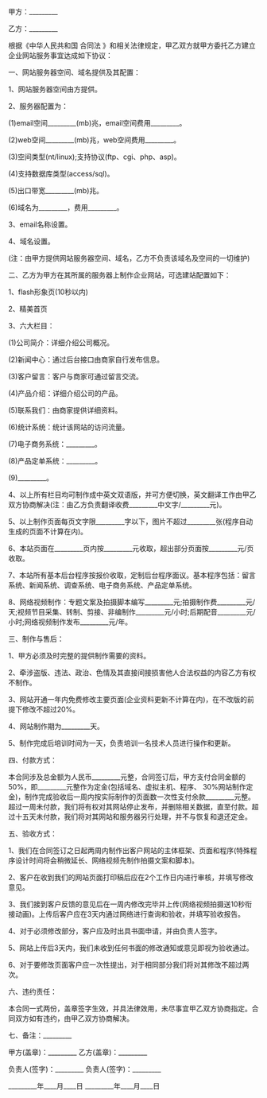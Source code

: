 
 


甲方：_________


乙方：_________


根据《中华人民共和国
合同法
》和相关法律规定，甲乙双方就甲方委托乙方建立企业网站服务事宜达成如下协议：


一、网站服务器空间、域名提供及其配置：


1、网站服务器空间由方提供。


2、服务器配置为：


(1)email空间_________(mb)兆，email空间费用_________。


(2)web空间_________(mb)兆，web空间费用_________。


(3)空间类型(nt/linux);支持协议(ftp、cgi、php、asp)。


(4)支持数据库类型(access/sql)。


(5)出口带宽_________(mb)兆。


(6)域名为_________，费用_________。


3、email名称设置。


4、域名设置。


(注：由甲方提供网站服务器空间、域名，乙方不负责该域名及空间的一切维护)


二、乙方为甲方在其所属的服务器上制作企业网站，可选建站配置如下：


1、flash形象页(10秒以内)


2、精美首页


3、六大栏目：


(1)公司简介：详细介绍公司概况。


(2)新闻中心：通过后台接口由商家自行发布信息。


(3)客户留言：客户与商家可通过留言交流。


(4)产品介绍：详细介绍公司的产品。


(5)联系我们：由商家提供详细资料。


(6)统计系统：统计该网站的访问流量。


(7)电子商务系统：_________。


(8)产品定单系统：_________。


(9)_________。


4、以上所有栏目均可制作成中英文双语版，并可方便切换，英文翻译工作由甲乙双方协商解决(注：由乙方负责翻译收费_________中文字/_________元)。


5、以上制作页面每页文字限_________字以下，图片不超过_________张(程序自动生成的页面不计算在内)。


6、本站页面在_________页内按_________元收取，超出部分页面按_________元/页收取。


7、本站所有基本后台程序按报价收取，定制后台程序面议。基本程序包括：留言系统、新闻系统、调查系统、电子商务系统、产品定单系统。


8、网络视频制作：专题文案及拍摄脚本编写_________元;拍摄制作费_________元/天;视频节目采集、转制、剪接、非编制作_________元/小时;后期配音_________元/小时;网络视频制作发布_________元/年。


三、制作与售后：


1、甲方必须及时完整的提供制作需要的资料。


2、牵涉盗版、违法、政治、色情及其直接间接损害他人合法权益的内容乙方有权不制作。


3、网站开通一年内免费修改主要页面(企业资料更新不计算在内)，在不改版的前提下修改不超过20%。


4、网站制作期为_________天。


5、制作完成后培训时间为一天，负责培训一名技术人员进行操作和更新。


四、付款方式：


本合同涉及总金额为人民币_________元整，合同签订后，甲方支付合同金额的50%，即_________元整作为定金(包括域名、虚拟主机、程序、 30%网站制作定金)，制作完成验收后一周内按实际制作的页面数一次性支付余款_________元整。超过一周未付款，我们将有权对其网站停止发布，并删除相关数据，直至付款。超过十五天未付款，我们将对其网站和服务器另行处理，并不与恢复和退还定金。


五、验收方式：


1、我们在合同签订之日起两周内制作出客户网站的主体框架、页面和程序(特殊程序设计时间将会稍微延长、网络视频先制作拍摄文案和脚本)。


2、客户在收到我们的网站页面打印稿后应在2个工作日内进行审核，并填写修改意见。


3、我们接到客户反馈的意见后在一周内修改完毕并上传(网络视频拍摄送10秒衔接动画)。上传后客户应在3天内通过网络进行查询和验收，并填写验收报告。


4、对于必须修改部分，客户应及时出具书面申请，并由负责人签字。


5、网站上传后3天内，我们未收到任何书面的修改通知或意见即视为验收通过。


6、对于要修改页面客户应一次性提出，对于相同部分我们将对其修改不超过两次。


六、违约责任：


本合同一式两份，盖章签字生效，并具法律效用，未尽事宜甲乙双方协商指定。合同双方如有违约，由甲乙双方协商解决。


七、备注：_________


甲方(盖章)：_________ 乙方(盖章)：_________


负责人(签字)：_________ 负责人(签字)：_________


_________年____月____日 _________年____月____日
 


 

 
 
 
 
 
  


  
 

  


  


  
 
 
 
 

